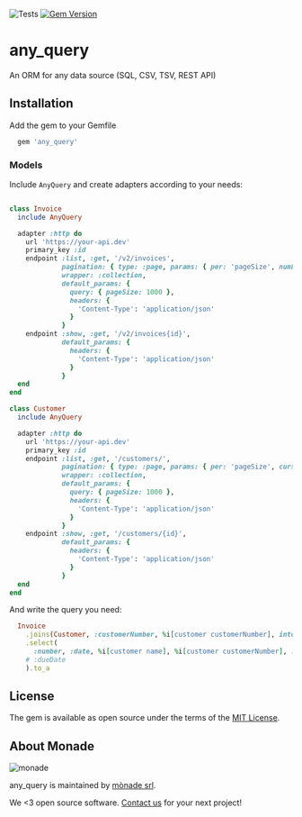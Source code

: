 ![Tests](https://github.com/monade/any_query/actions/workflows/test.yml/badge.svg)
[![Gem Version](https://badge.fury.io/rb/any_query.svg)](https://badge.fury.io/rb/any_query)

# any_query

An ORM for any data source (SQL, CSV, TSV, REST API)

## Installation

Add the gem to your Gemfile

```ruby
  gem 'any_query'
```

### Models

Include `AnyQuery` and create adapters according to your needs:

```ruby

class Invoice
  include AnyQuery

  adapter :http do
    url 'https://your-api.dev'
    primary_key :id
    endpoint :list, :get, '/v2/invoices',
             pagination: { type: :page, params: { per: 'pageSize', number: 'skippages' } },
             wrapper: :collection,
             default_params: {
               query: { pageSize: 1000 },
               headers: {
                 'Content-Type': 'application/json'
               }
             }
    endpoint :show, :get, '/v2/invoices{id}',
             default_params: {
               headers: {
                 'Content-Type': 'application/json'
               }
             }
  end
end

class Customer
  include AnyQuery

  adapter :http do
    url 'https://your-api.dev'
    primary_key :id
    endpoint :list, :get, '/customers/',
             pagination: { type: :page, params: { per: 'pageSize', cursor: 'cursor', number: 'skippages' } },
             wrapper: :collection,
             default_params: {
               query: { pageSize: 1000 },
               headers: {
                 'Content-Type': 'application/json'
               }
             }
    endpoint :show, :get, '/customers/{id}',
             default_params: {
               headers: {
                 'Content-Type': 'application/json'
               }
             }
  end
end
```

And write the query you need:

```ruby
  Invoice
    .joins(Customer, :customerNumber, %i[customer customerNumber], into: :customer, strategy: :full_scan)
    .select(
      :number, :date, %i[customer name], %i[customer customerNumber], :netAmount
    # :dueDate
    ).to_a
```

## License

The gem is available as open source under the terms of the [MIT License](https://opensource.org/licenses/MIT).

About Monade
----------------

![monade](https://monade.io/wp-content/uploads/2021/06/monadelogo.png)

any_query is maintained by [mònade srl](https://monade.io/en/home-en/).

We <3 open source software. [Contact us](https://monade.io/en/contact-us/) for your next project!
